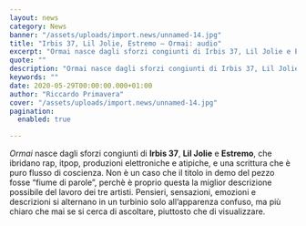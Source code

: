 ```yaml
---
layout: news
category: News
banner: "/assets/uploads/import.news/unnamed-14.jpg"
title: "Irbis 37, Lil Jolie, Estremo – Ormai: audio"
excerpt: "Ormai nasce dagli sforzi congiunti di Irbis 37, Lil Jolie e Estremo, che ibridano rap, itpop, produzioni elettroniche e atipiche, e una scrittura che è puro flusso di coscienza. Non è un caso che il titolo in demo del pezzo fosse “fiume di parole”, perchè è proprio questa la miglior descrizione possibile del lavoro dei [&hellip"
quote: ""
description: "Ormai nasce dagli sforzi congiunti di Irbis 37, Lil Jolie e Estremo, che ibridano rap, itpop, produzioni elettroniche e atipiche, e una scrittura che è puro flusso di coscienza. Non è un caso che il titolo in demo del pezzo fosse “fiume di parole”, perchè è proprio questa la miglior descrizione possibile del lavoro dei [&hellip"
keywords: ""
date: 2020-05-29T00:00:00.000+01:00
author: "Riccardo Primavera"
cover: "/assets/uploads/import.news/unnamed-14.jpg"
pagination:
  enabled: true

---
```


_Ormai_ nasce dagli sforzi congiunti di **Irbis 37**, **Lil Jolie** e **Estremo**, che ibridano rap, itpop, produzioni elettroniche e atipiche, e una scrittura che è puro flusso di coscienza. Non è un caso che il titolo in demo del pezzo fosse “fiume di parole”, perchè è proprio questa la miglior descrizione possibile del lavoro dei tre artisti. Pensieri, sensazioni, emozioni e descrizioni si alternano in un turbinio solo all’apparenza confuso, ma più chiaro che mai se si cerca di ascoltare, piuttosto che di visualizzare.